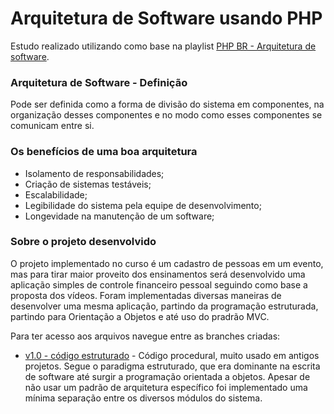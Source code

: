 # Arquitetura de Software usando PHP

Estudo realizado utilizando como base na playlist [PHP BR - Arquitetura de software](https://www.youtube.com/playlist?list=PLw9GPuhnwsdOEBCDA1uN0VImix2yJd2zO).

### Arquitetura de Software - Definição
Pode ser definida como a forma de divisão do sistema em componentes, na organização desses componentes e no modo como esses componentes se comunicam entre si.

### Os benefícios de uma boa arquitetura
* Isolamento de responsabilidades;
* Criação de sistemas testáveis;
* Escalabilidade;
* Legibilidade do sistema pela equipe de desenvolvimento;
* Longevidade na manutenção de um software;
    
### Sobre o projeto desenvolvido
O projeto implementado no curso é um cadastro de pessoas em um evento, mas para tirar maior proveito dos ensinamentos será desenvolvido uma aplicação simples de controle financeiro pessoal seguindo como base a proposta dos vídeos.
Foram implementadas diversas maneiras de desenvolver uma mesma aplicação, partindo da programação estruturada, partindo para Orientação a Objetos e até uso do pradrão MVC.

Para ter acesso aos arquivos navegue entre as branches criadas:
* [v1.0 - código estruturado](https://github.com/felipeverse/PHP-Arquitetura-De-Software/tree/v1.0-bad_code) - Código procedural, muito usado em antigos projetos.
Segue o paradigma estruturado, que era dominante na escrita de software até surgir a programação orientada a objetos. Apesar de não usar um padrão de arquitetura específico foi implementado uma mínima separação entre os diversos módulos do sistema.
